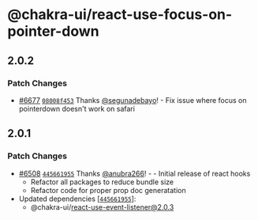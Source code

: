 # @chakra-ui/react-use-focus-on-pointer-down

## 2.0.2

### Patch Changes

- [#6677](https://github.com/chakra-ui/chakra-ui/pull/6677)
  [`08008f453`](https://github.com/chakra-ui/chakra-ui/commit/08008f453e239959b36740ea3e1566cd568cf0df)
  Thanks [@segunadebayo](https://github.com/segunadebayo)! - Fix issue where
  focus on pointerdown doesn't work on safari

## 2.0.1

### Patch Changes

- [#6508](https://github.com/chakra-ui/chakra-ui/pull/6508)
  [`445661955`](https://github.com/chakra-ui/chakra-ui/commit/445661955dff1329156b535ef50c7cf27b8663a9)
  Thanks [@anubra266](https://github.com/anubra266)! - - Initial release of
  react hooks
  - Refactor all packages to reduce bundle size
  - Refactor code for proper prop doc generatation
- Updated dependencies
  [[`445661955`](https://github.com/chakra-ui/chakra-ui/commit/445661955dff1329156b535ef50c7cf27b8663a9)]:
  - @chakra-ui/react-use-event-listener@2.0.3
